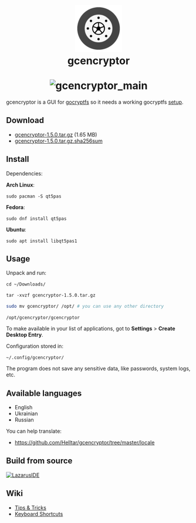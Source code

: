 <h1 align="center">
    <img src="icons/128x128.png" alt="gcencryptor_icon"/>
    <br>
    gcencryptor
    <br><br>
    <img src="https://helltar.com/projects/gcencryptor/screenshots/screenshot_19072022_160027.png" alt="gcencryptor_main"/>
</h1>

gcencryptor is a GUI for [gocryptfs](https://github.com/rfjakob/gocryptfs) so it needs a working gocryptfs [setup](https://github.com/rfjakob/gocryptfs#installation).

Download
--------

- [gcencryptor-1.5.0.tar.gz](https://github.com/Helltar/gcencryptor/releases/download/1.5.0/gcencryptor-1.5.0.tar.gz) (1.65 MB)
- [gcencryptor-1.5.0.tar.gz.sha256sum](https://helltar.com/projects/gcencryptor/bin/sha256sums/gcencryptor-1.5.0.tar.gz.sha256sum)

Install
-------

Dependencies:

**Arch Linux**:

```
sudo pacman -S qt5pas
```

**Fedora**:

```
sudo dnf install qt5pas
```

**Ubuntu**:

```
sudo apt install libqt5pas1
```

Usage
-----

Unpack and run:

```
cd ~/Downloads/
```
```
tar -xvzf gcencryptor-1.5.0.tar.gz
```
```bash
sudo mv gcencryptor/ /opt/ # you can use any other directory
```
```
/opt/gcencryptor/gcencryptor
```

To make available in your list of applications, got to **Settings** > **Create Desktop Entry**.

Configuration stored in:

```
~/.config/gcencryptor/
```

The program does not save any sensitive data, like passwords, system logs, etc.

Available languages
-------------------
- English
- Ukrainian
- Russian

You can help translate:
- https://github.com/Helltar/gcencryptor/tree/master/locale

Build from source
-----------------

[![LazarusIDE](http://wiki.lazarus.freepascal.org/images/9/94/built_with_lazarus_logo.png)](http://www.lazarus-ide.org)

Wiki
----

- [Tips & Tricks](https://github.com/Helltar/gcencryptor/wiki/Tips-&-Tricks)
- [Keyboard Shortcuts](https://github.com/Helltar/gcencryptor/wiki/Keyboard-Shortcuts)
